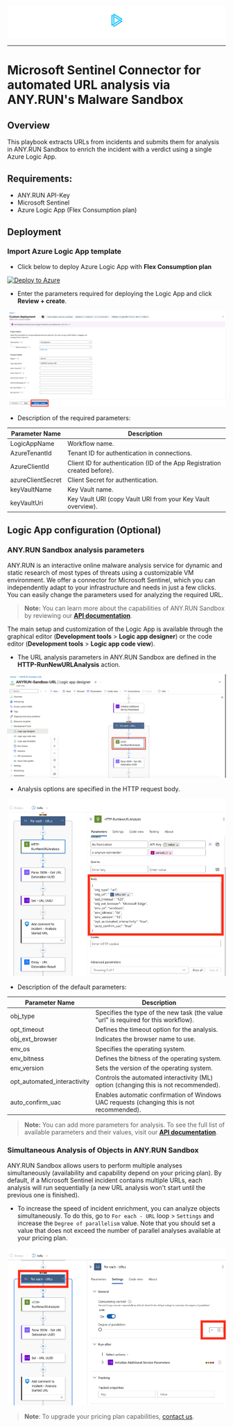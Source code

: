 <p align="center">
    <a href="#readme">
        <img alt="ANY.RUN logo" src="https://raw.githubusercontent.com/anyrun/anyrun-sdk/b3dfde1d3aa018d0a1c3b5d0fa8aaa652e80d883/static/logo.svg">
    </a>
</p>

______________________________________________________________________

# Microsoft Sentinel Connector for automated URL analysis via ANY.RUN's Malware Sandbox

## Overview

This playbook extracts URLs from incidents and submits them for analysis in ANY.RUN Sandbox to enrich the incident with a verdict using a single Azure Logic App. 

## Requirements:
- ANY.RUN API-Key
- Microsoft Sentinel
- Azure Logic App (Flex Consumption plan) 

## Deployment

### Import Azure Logic App template

- Click below to deploy Azure Logic App with **Flex Consumption plan**

[![Deploy to Azure](https://aka.ms/deploytoazurebutton)](https://portal.azure.com/#create/Microsoft.Template/uri/https%3A%2F%2Fraw.githubusercontent.com%2Fanyrun%2Fanyrun-integration-microsoft%2Fmain%2FMicrosoft%2520Sentinel%2FANYRUN-Sandbox-URL%2FANYRUN-Sandbox-URL.json)

- Enter the parameters required for deploying the Logic App and click **Review + create**.

![logic_app_deployment](images/004.png)

- Description of the required parameters:

| Parameter Name                  | Description                                                                 |
|---------------------------------|-----------------------------------------------------------------------------|
| LogicAppName                    | Workflow name.                                                              |
| AzureTenantId                   | Tenant ID for authentication in connections.                                |
| AzureClientId                   | Client ID for authentication (ID of the App Registration created before).   |
| azureClientSecret               | Client Secret for authentication.                                           |
| keyVaultName                    | Key Vault name.                                                             |
| keyVaultUri                     | Key Vault URI (copy Vault URI from your Key Vault overview).                |

## Logic App configuration (Optional)

### ANY.RUN Sandbox analysis parameters

ANY.RUN is an interactive online malware analysis service for dynamic and static research of most types of threats using a customizable VM environment. We offer a connector for Microsoft Sentinel, which you can independently adapt to your infrastructure and needs in just a few clicks. You can easily change the parameters used for analyzing the required URL.

> **Note:** You can learn more about the capabilities of ANY.RUN Sandbox by reviewing our **[API documentation](https://any.run/api-documentation/)**.

The main setup and customization of the Logic App is available through the graphical editor (**Development tools** > **Logic app designer**) or the code editor (**Development tools** > **Logic app code view**).

- The URL analysis parameters in ANY.RUN Sandbox are defined in the **HTTP-RunNewURLAnalysis** action.

![analysis_action](images/001.png)

- Analysis options are specified in the HTTP request body.

![analysis_parameters](images/002.png)

- Description of the default parameters:

| Parameter Name              | Description                                                                 |
|-----------------------------|-----------------------------------------------------------------------------|
| obj_type                    | Specifies the type of the new task (the value "url" is required for this workflow). |
| opt_timeout                 | Defines the timeout option for the analysis.                                |
| obj_ext_browser             | Indicates the browser name to use.                                          |
| env_os                      | Specifies the operating system.                                             |
| env_bitness                 | Defines the bitness of the operating system.                                |
| env_version                 | Sets the version of the operating system.                                   |
| opt_automated_interactivity | Controls the automated interactivity (ML) option (changing this is not recommended). |
| auto_confirm_uac            | Enables automatic confirmation of Windows UAC requests (changing this is not recommended). |

> **Note:** You can add more parameters for analysis. To see the full list of available parameters and their values, visit our **[API documentation](https://any.run/api-documentation/)**.

### Simultaneous Analysis of Objects in ANY.RUN Sandbox

ANY.RUN Sandbox allows users to perform multiple analyses simultaneously (availability and capability depend on your pricing plan). By default, if a Microsoft Sentinel incident contains multiple URLs, each analysis will run sequentially (a new URL analysis won't start until the previous one is finished).

- To increase the speed of incident enrichment, you can analyze objects simultaneously. To do this, go to `For each - URL` loop > `Settings` and increase the `Degree of parallelism` value. Note that you should set a value that does not exceed the number of parallel analyses available at your pricing plan. 

![parallel_analysis](images/003.png)

> **Note**: To upgrade your pricing plan capabilities, [contact us](https://app.any.run/contact-us/?utm_source=anyrungithub&utm_medium=documentation&utm_campaign=sentinel&utm_content=linktocontactus).
